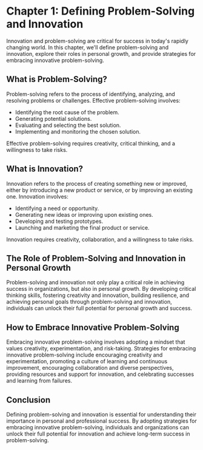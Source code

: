Chapter 1: Defining Problem-Solving and Innovation
==================================================

Innovation and problem-solving are critical for success in today's rapidly changing world. In this chapter, we'll define problem-solving and innovation, explore their roles in personal growth, and provide strategies for embracing innovative problem-solving.

What is Problem-Solving?
------------------------

Problem-solving refers to the process of identifying, analyzing, and resolving problems or challenges. Effective problem-solving involves:

* Identifying the root cause of the problem.
* Generating potential solutions.
* Evaluating and selecting the best solution.
* Implementing and monitoring the chosen solution.

Effective problem-solving requires creativity, critical thinking, and a willingness to take risks.

What is Innovation?
-------------------

Innovation refers to the process of creating something new or improved, either by introducing a new product or service, or by improving an existing one. Innovation involves:

* Identifying a need or opportunity.
* Generating new ideas or improving upon existing ones.
* Developing and testing prototypes.
* Launching and marketing the final product or service.

Innovation requires creativity, collaboration, and a willingness to take risks.

The Role of Problem-Solving and Innovation in Personal Growth
-------------------------------------------------------------

Problem-solving and innovation not only play a critical role in achieving success in organizations, but also in personal growth. By developing critical thinking skills, fostering creativity and innovation, building resilience, and achieving personal goals through problem-solving and innovation, individuals can unlock their full potential for personal growth and success.

How to Embrace Innovative Problem-Solving
-----------------------------------------

Embracing innovative problem-solving involves adopting a mindset that values creativity, experimentation, and risk-taking. Strategies for embracing innovative problem-solving include encouraging creativity and experimentation, promoting a culture of learning and continuous improvement, encouraging collaboration and diverse perspectives, providing resources and support for innovation, and celebrating successes and learning from failures.

Conclusion
----------

Defining problem-solving and innovation is essential for understanding their importance in personal and professional success. By adopting strategies for embracing innovative problem-solving, individuals and organizations can unlock their full potential for innovation and achieve long-term success in problem-solving.
